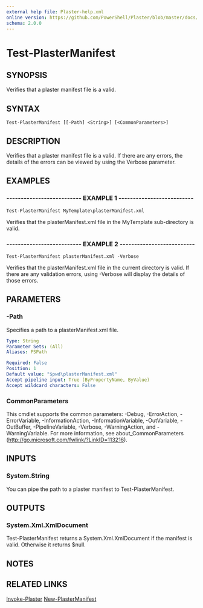 ```yaml
---
external help file: Plaster-help.xml
online version: https://github.com/PowerShell/Plaster/blob/master/docs/en-US/Test-PlasterManifest.md
schema: 2.0.0
---
```


# Test-PlasterManifest

## SYNOPSIS
Verifies that a plaster manifest file is a valid.

## SYNTAX

```
Test-PlasterManifest [[-Path] <String>] [<CommonParameters>]
```

## DESCRIPTION
Verifies that a plaster manifest file is a valid.
If there are any errors, the details of the errors can be viewed by using the
Verbose parameter.

## EXAMPLES

### -------------------------- EXAMPLE 1 --------------------------
```
Test-PlasterManifest MyTemplate\plasterManifest.xml
```

Verifies that the plasterManifest.xml file in the MyTemplate sub-directory
is valid.

### -------------------------- EXAMPLE 2 --------------------------
```
Test-PlasterManifest plasterManifest.xml -Verbose
```

Verifies that the plasterManifest.xml file in the current directory is valid.
If there are any validation errors, using -Verbose will display the details
of those errors.

## PARAMETERS

### -Path
Specifies a path to a plasterManifest.xml file.

```yaml
Type: String
Parameter Sets: (All)
Aliases: PSPath

Required: False
Position: 1
Default value: "$pwd\plasterManifest.xml"
Accept pipeline input: True (ByPropertyName, ByValue)
Accept wildcard characters: False
```

### CommonParameters
This cmdlet supports the common parameters: -Debug, -ErrorAction, -ErrorVariable, -InformationAction, -InformationVariable, -OutVariable, -OutBuffer, -PipelineVariable, -Verbose, -WarningAction, and -WarningVariable. For more information, see about_CommonParameters (http://go.microsoft.com/fwlink/?LinkID=113216).

## INPUTS

### System.String
You can pipe the path to a plaster manifest to Test-PlasterManifest.

## OUTPUTS

### System.Xml.XmlDocument
Test-PlasterManifest returns a System.Xml.XmlDocument if the manifest is
valid. Otherwise it returns $null.

## NOTES

## RELATED LINKS

[Invoke-Plaster](https://github.com/PowerShell/Plaster/blob/master/docs/en-US/Invoke-Plaster.md)
[New-PlasterManifest](https://github.com/PowerShell/Plaster/blob/master/docs/en-US/New-PlasterManifest.md)

